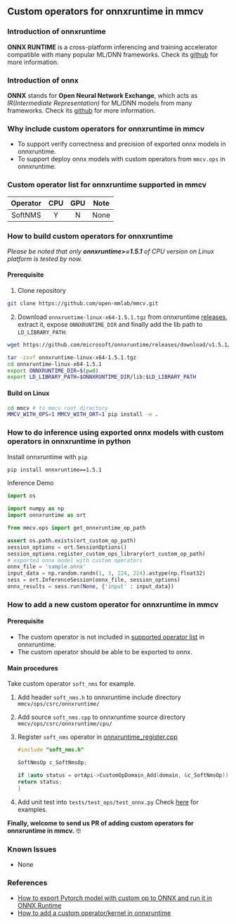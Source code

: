 ## Custom operators for onnxruntime in mmcv

### Introduction of onnxruntime    
**ONNX RUNTIME** is a cross-platform inferencing and training accelerator compatible with many popular ML/DNN frameworks. Check its [github](https://github.com/microsoft/onnxruntime) for more information.

### Introduction of onnx
**ONNX** stands for **Open Neural Network Exchange**, which acts as *IR(Intermediate Representation)* for ML/DNN models from many frameworks. Check its [github](https://github.com/onnx/onnx) for more information.

### Why include custom operators for onnxruntime in mmcv
- To support verify correctness and precision of exported onnx models in onnxruntime.
- To support deploy onnx models with custom operators from `mmcv.ops` in onnxruntime.

### Custom operator list for onnxruntime supported in mmcv
| Operator |  CPU  |  GPU  | Note  |
| :------: | :---: | :---: | :---: |
| SoftNMS  |   Y   |   N   | None  |


### How to build custom operators for onnxruntime
*Please be noted that only **onnxruntime>=1.5.1** of CPU version on Linux platform is tested by now.*

#### Prerequisite
1. Clone repository
```bash
git clone https://github.com/open-mmlab/mmcv.git
```
2. Download `onnxruntime-linux-x64-1.5.1.tgz` from onnxruntime [releases](https://github.com/microsoft/onnxruntime/releases/tag/v1.5.1), extract it, expose `ONNXRUNTIME_DIR` and finally add the lib path to `LD_LIBRARY_PATH`:
```bash
wget https://github.com/microsoft/onnxruntime/releases/download/v1.5.1/onnxruntime-linux-x64-1.5.1.tgz

tar -zxvf onnxruntime-linux-x64-1.5.1.tgz
cd onnxruntime-linux-x64-1.5.1
export ONNXRUNTIME_DIR=$(pwd)
export LD_LIBRARY_PATH=$ONNXRUNTIME_DIR/lib:$LD_LIBRARY_PATH
```

#### Build on Linux
```bash
cd mmcv # to mmcv root directory
MMCV_WITH_OPS=1 MMCV_WITH_ORT=1 pip install -e .
```

### How to do inference using exported onnx models with custom operators in onnxruntime in python
Install onnxruntime with `pip`
```bash
pip install onnxruntime==1.5.1
``` 
Inference Demo

```python
import os

import numpy as np
import onnxruntime as ort

from mmcv.ops import get_onnxruntime_op_path

assert os.path.exists(ort_custom_op_path)
session_options = ort.SessionOptions()
session_options.register_custom_ops_library(ort_custom_op_path)
# exported onnx model with custom operators
onnx_file = 'sample.onnx'
input_data = np.random.randn(1, 3, 224, 224).astype(np.float32)
sess = ort.InferenceSession(onnx_file, session_options)
onnx_results = sess.run(None, {'input' : input_data})
```

### How to add a new custom operator for onnxruntime in mmcv

#### Prerequisite
* The custom operator is not included in [supported operator list](https://github.com/microsoft/onnxruntime/blob/master/docs/OperatorKernels.md) in onnxruntime.
* The custom operator should be able to be exported to onnx.

#### Main procedures
Take custom operator `soft_nms` for example.
1. Add header `soft_nms.h` to onnxruntime include directory `mmcv/ops/csrc/onnxruntime/`
2. Add source `soft_nms.cpp` to onnxruntime source directory `mmcv/ops/csrc/onnxruntime/cpu/`
3. Register `soft_nms` operator in [onnxruntime_register.cpp](../mmcv/ops/csrc/onnxruntime/cpu/onnxruntime_register.cpp)

    ```c++
    #include "soft_nms.h"

    SoftNmsOp c_SoftNmsOp;

    if (auto status = ortApi->CustomOpDomain_Add(domain, &c_SoftNmsOp)) {
    return status;
    }
    ```
4. Add unit test into `tests/test_ops/test_onnx.py`
   Check [here](../tests/test_ops/test_onnx.py) for examples.

**Finally, welcome to send us PR of adding custom operators for onnxruntime in mmcv.** :nerd_face:

### Known Issues
* None


### References
- [How to export Pytorch model with custom op to ONNX and run it in ONNX Runtime](https://github.com/onnx/tutorials/blob/master/PyTorchCustomOperator/README.md)
- [How to add a custom operator/kernel in onnxruntime](https://github.com/microsoft/onnxruntime/blob/master/docs/AddingCustomOp.md)


